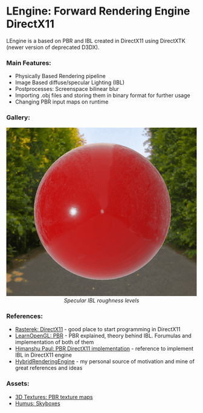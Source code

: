 <h1>LEngine: Forward Rendering Engine DirectX11</h1>

LEngine is a based on PBR and IBL created in DirectX11 using DirectXTK (newer version of deprecated D3DX).

<h3>Main Features:</h3>
 <ul>
  <li>Physically Based Rendering pipeline</li>
  <li>Image Based diffuse/specular Lighting (IBL)</li>
  <li>Postprocesses: Screenspace bilinear blur</li>
  <li>Importing .obj files and storing them in binary format for further usage</li>
  <li>Changing PBR input maps on runtime</li>
</ul>

<h3>Gallery:</h3>
<center><img src="LEngine/Blog/gif_1.gif"></center>
<center><i>Specular IBL roughness levels</i></center>

<h3>References:</h3>
<ul>
  <li><a href="http://www.rastertek.com/tutdx11.html">Rasterek: DirectX11</a> - good place to start programming in DirectX11</li>
  <li><a href="https://learnopengl.com/PBR/Theory">LearnOpenGL: PBR</a> - PBR explained, theory behind IBL. Forumulas and implementation of both of them</li> 
  <li><a href="https://himanshupaul.com/2018/03/13/physically-based-rendering-directx-11/">Himanshu Paul: PBR DirectX11 implementation</a> - reference to implement IBL in DirectX11 engine</li>
  <li><a href="https://github.com/Angelo1211/HybridRenderingEngine">HybridRenderingEngine</a> - my personal source of motivation and mine of great references and ideas</li>
</ul>

<h3>Assets:</h3>
<ul>
  <li><a href="https://3dtextures.me/">3D Textures: PBR texture maps</a></li>
  <li><a href="http://www.humus.name/index.php?page=Textures&start=0">Humus: Skyboxes</a></li>
</ul>
